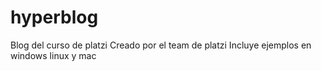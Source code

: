 # hyperblog
Blog del curso de platzi
Creado por el team de platzi
Incluye ejemplos en windows linux y mac
